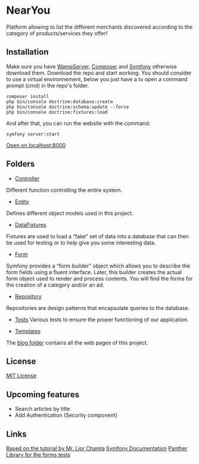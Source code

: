 # NearYou
Platform allowing to list the different merchants discovered according to the category of products/services they offer!


## Installation 

Make sure you have [WampServer](https://www.wampserver.com/en/), [Composer](https://getcomposer.org/) and [Symfony](https://symfony.com/download) otherwise download them.
Download the repo and start working. You should consider to use a virtual environnement, below you just have a to open a command prompt (cmd) in the repo's folder.
```
composer install
php bin/console doctrine:database:create
php bin/console doctrine:schema:update --force
php bin/console doctrine:fixtures:load
```
And after that, you can run the website with the command:
```
symfony server:start
```
[Open on localhost:8000](http://localhost:8000/)

## Folders
- [Controller](https://github.com/15087/archiWeb/tree/main/archiLog/src/Controller)

Different function controlling the entire system.

- [Entity](https://github.com/15087/archiWeb/tree/main/archiLog/src/Entity)

Defines different object models used in this project.

- [DataFixtures](https://github.com/15087/archiWeb/tree/main/archiLog/src/DataFixtures)

Fixtures are used to load a “fake” set of data into a database that can then be used for testing or to help give you some interesting data.

- [Form](https://github.com/15087/archiWeb/tree/main/archiLog/src/Form)

Symfony provides a “form builder” object which allows you to describe the form fields using a fluent interface. Later, this builder creates the actual form object used to render and process contents.
You will find the forms for the creation of a category and/or an ad.

- [Repository](https://github.com/15087/archiWeb/tree/main/archiLog/src/Repository)

Repositories are design patterns that encapsulate queries to the database.

- [Tests](https://github.com/15087/archiWeb/tree/main/archiLog/tests)
Various tests to ensure the proper functioning of our application.

- [Templates](https://github.com/15087/archiWeb/tree/main/archiLog/templates)

The [blog folder](https://github.com/15087/archiWeb/tree/main/archiLog/templates/blog) contains all the web pages of this project.

## License 
[MIT License](https://github.com/15087/archiWeb/blob/main/LICENSE)

## Upcoming features

- Search articles by title
- Add Authentication (Security component)

## Links 

[Based on the tutorial by Mr. Lior Chamla](https://www.youtube.com/watch?v=_GjHWa9hQic)
[Symfony Documentation](https://symfony.com/doc/current/index.html)
[Panther Library for the forms tests](https://github.com/symfony/panther)
